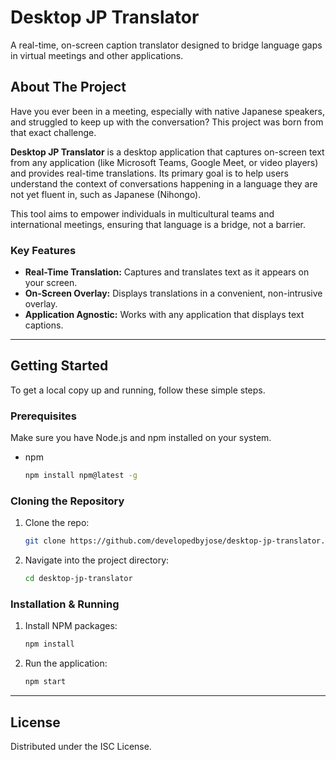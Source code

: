 # Desktop JP Translator

A real-time, on-screen caption translator designed to bridge language gaps in virtual meetings and other applications.

## About The Project

Have you ever been in a meeting, especially with native Japanese speakers, and struggled to keep up with the conversation? This project was born from that exact challenge.

**Desktop JP Translator** is a desktop application that captures on-screen text from any application (like Microsoft Teams, Google Meet, or video players) and provides real-time translations. Its primary goal is to help users understand the context of conversations happening in a language they are not yet fluent in, such as Japanese (Nihongo).

This tool aims to empower individuals in multicultural teams and international meetings, ensuring that language is a bridge, not a barrier.

### Key Features

- **Real-Time Translation:** Captures and translates text as it appears on your screen.
- **On-Screen Overlay:** Displays translations in a convenient, non-intrusive overlay.
- **Application Agnostic:** Works with any application that displays text captions.

---

## Getting Started

To get a local copy up and running, follow these simple steps.

### Prerequisites

Make sure you have Node.js and npm installed on your system.

- npm
  ```sh
  npm install npm@latest -g
  ```

### Cloning the Repository

1.  Clone the repo:
    ```sh
    git clone https://github.com/developedbyjose/desktop-jp-translator.git
    ```
2.  Navigate into the project directory:
    ```sh
    cd desktop-jp-translator
    ```

### Installation & Running

1.  Install NPM packages:
    ```sh
    npm install
    ```
2.  Run the application:
    ```sh
    npm start
    ```

---

## License

Distributed under the ISC License.
